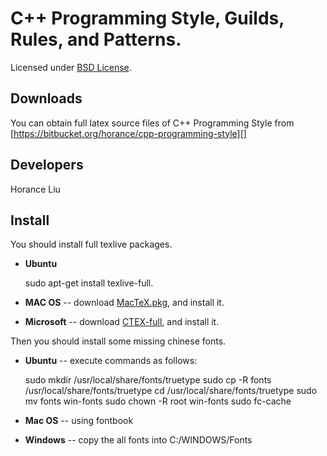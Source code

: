 C++ Programming Style, Guilds, Rules, and Patterns.
=============
Licensed under [BSD License][].

Downloads
---------
You can obtain full latex source files of C++ Programming Style from [https://bitbucket.org/horance/cpp-programming-style][]

Developers
----------------
Horance Liu

Install
---------------
You should install full texlive packages.

  * __Ubuntu__ 
      
      sudo apt-get install texlive-full.
 
  * __MAC OS__ -- download [MacTeX.pkg][], and install it.
  * __Microsoft__ -- download [CTEX-full][], and install it.

Then you should install some missing chinese fonts.

  * __Ubuntu__ -- execute commands as follows: 

      sudo mkdir /usr/local/share/fonts/truetype
      sudo cp -R fonts /usr/local/share/fonts/truetype
      cd /usr/local/share/fonts/truetype
      sudo mv fonts win-fonts
      sudo chown -R root win-fonts
      sudo fc-cache

  * __Mac OS__ -- using fontbook
  * __Windows__ -- copy the all fonts into C:/WINDOWS/Fonts

[BSD License]: http://opensource.org/licenses/BSD-3-Clause
[MacTeX.pkg]: http://tug.org/mactex/
[CTEX-full]: http://www.ctex.org/CTeXDownload
[https://bitbucket.org/horance/cpp-programming-style]: https://bitbucket.org/horance/cpp-programming-style
